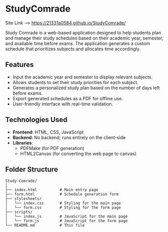 ﻿# StudyComrade
Site Link --> https://21331a0584.github.io/StudyComrade/


Study Comrade is a web-based application designed to help students plan and manage their study schedules based on their academic year, semester, and available time before exams. The application generates a custom schedule that prioritizes subjects and allocates time accordingly.

## Features
- Input the academic year and semester to display relevant subjects.
- Allows students to set their study priorities for each subject.
- Generates a personalized study plan based on the number of days left before exams.
- Export generated schedules as a PDF for offline use.
- User-friendly interface with real-time validation.

## Technologies Used
- **Frontend**: HTML, CSS, JavaScript
- **Backend**: No backend; runs entirely on the client-side
- **Libraries**: 
  - PDFMake (for PDF generation)
  - HTML2Canvas (for converting the web page to canvas)
  
## Folder Structure
```plaintext
Study-Comrade/
│
├── index.html          # Main entry page
├── form.html           # Schedule generation form
├── stylesheets/
│   └── index.css       # Styling for the main page
│   └── form.css        # Styling for the form page
├── scripts/
│   └── index.js        # JavaScript for the main page
│   └── form.js         # JavaScript for the form page
└── README.md           # This file